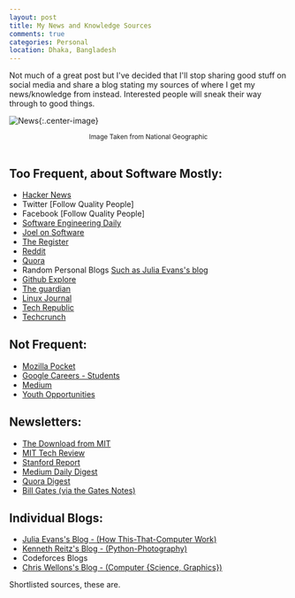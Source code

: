```yaml
---
layout: post
title: My News and Knowledge Sources
comments: true
categories: Personal
location: Dhaka, Bangladesh
---
```


Not much of a great post but I've decided that I'll stop sharing good stuff on social media and share a blog stating my sources of where I get my news/knowledge from instead. Interested people will sneak their way through to good things.

![News](https://news.nationalgeographic.com/content/dam/news/photos/000/786/78619.ngsversion.1469638820619.adapt.1900.1.jpg){:.center-image}
<center> <small>Image Taken from National Geographic</small> </center> <br>


## Too Frequent, about Software Mostly:

- [Hacker News](http://news.ycombinator.com/)
- Twitter  [Follow Quality People]
- Facebook [Follow Quality People]
- [Software Engineering Daily](https://softwareengineeringdaily.com/)
- [Joel on Software](https://www.joelonsoftware.com/)
- [The Register](https://www.theregister.co.uk/)
- [Reddit](http://reddit.com/)
- [Quora](http://quora.com/)
- Random Personal Blogs [Such as Julia Evans's blog](https://jvns.ca)
- [Github Explore](https://github.com/explore)
- [The guardian](https://www.theguardian.com/international)
- [Linux Journal](https://www.linuxjournal.com/)
- [Tech Republic](https://www.techrepublic.com/)
- [Techcrunch](https://techcrunch.com/)

## Not Frequent:

- [Mozilla Pocket](https://getpocket.com/explore/)
- [Google Careers - Students](https://careers.google.com/students)
- [Medium](https://medium.com/)
- [Youth Opportunities](https://www.youthop.com/)

## Newsletters:

- [The Download from MIT](https://www.technologyreview.com/the-download/)
- [MIT Tech Review](https://go.technologyreview.com/newsletters)
- [Stanford Report](https://news.stanford.edu/stanford-report/)
- [Medium Daily Digest](https://medium.com/@ExtendedDigest)
- [Quora Digest](https://www.quora.com/settings/notifications)
- [Bill Gates (via the Gates Notes)](https://www.gatesnotes.com/)

## Individual Blogs: 

- [Julia Evans's Blog - (How This-That-Computer Work)](https://jvns.ca/)
- [Kenneth Reitz's Blog - (Python-Photography)](https://www.kennethreitz.org/)
- Codeforces Blogs
- [Chris Wellons's Blog - (Computer {Science, Graphics})](http://nullprogram.com/index/)


Shortlisted sources, these are.
